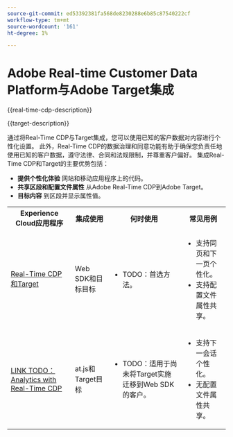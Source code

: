 ```yaml
---
source-git-commit: ed53392381fa568de8230288e6b85c87540222cf
workflow-type: tm+mt
source-wordcount: '161'
ht-degree: 1%

---
```



# Adobe Real-time Customer Data Platform与Adobe Target集成

{{real-time-cdp-description}}

{{target-description}}

通过将Real-Time CDP与Target集成，您可以使用已知的客户数据对内容进行个性化设置。 此外，Real-Time CDP的数据治理和同意功能有助于确保您负责任地使用已知的客户数据，遵守法律、合同和法规限制，并尊重客户偏好。 集成Real-Time CDP和Target的主要优势包括：

+ **提供个性化体验** 网站和移动应用程序上的代码。
+ **共享区段和配置文件属性** 从Adobe Real-Time CDP到Adobe Target。
+ **目标内容** 到区段并显示属性值。

<table>
    <tr>
        <tr>
            <th>Experience Cloud应用程序</th>
            <th>集成使用</th>
            <th>何时使用</th>
            <th>常见用例</th>
        </tr>
    </tr>
    <tr>
        <td><a href="../../integrations/tutorials/real-time-cdp-target/web-sdk-and-target-destination.md" target="_blank" rel="noreferrer">Real-Time CDP和Target</a></td>
        <td>Web SDK和目标目标</td>
        <td>
            <ul>
                <li>TODO：首选方法。</li>
            </ul>
        </td>
        <td>
            <ul>
                <li>支持同页和下一页个性化。</li>
                <li>支持配置文件属性共享。</li>
            </ul>
        </td>
    </tr>
    <tr>
        <td><a href="https://adobe.com" target="_blank" rel="noreferrer">LINK TODO： Analytics with Real-Time CDP</a></td>
        <td>at.js和Target目标</td>
        <td>
            <ul>
                <li>TODO：适用于尚未将Target实施迁移到Web SDK的客户。</li>
            </ul>
        </td>
        <td>
            <ul>
                <li>支持下一会话个性化。</li>
                <li>无配置文件属性共享。</li>
            </ul>
        </td>
    </tr>            
</table>
